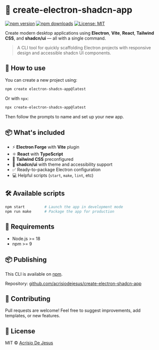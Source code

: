 # 🧪 create-electron-shadcn-app

[![npm version](https://img.shields.io/npm/v/create-electron-shadcn-app.svg?style=flat&color=blue)](https://www.npmjs.com/package/create-electron-shadcn-app)
[![npm downloads](https://img.shields.io/npm/dt/create-electron-shadcn-app.svg?style=flat&color=green)](https://www.npmjs.com/package/create-electron-shadcn-app)
[![License: MIT](https://img.shields.io/badge/license-MIT-blue.svg)](LICENSE)

Create modern desktop applications using **Electron**, **Vite**, **React**, **Tailwind CSS**, and **shadcn/ui** — all with a single command.

> A CLI tool for quickly scaffolding Electron projects with responsive design and accessible shadcn UI components.

## 🚀 How to use

You can create a new project using:

```bash
npm create electron-shadcn-app@latest
```

Or with `npx`:

```bash
npx create-electron-shadcn-app@latest
```

Then follow the prompts to name and set up your new app.

## 📦 What's included

- ⚡ **Electron Forge** with **Vite** plugin
- ⚛️ **React** with **TypeScript**
- 🎨 **Tailwind CSS** preconfigured
- 💅 **shadcn/ui** with theme and accessibility support
- ✅ Ready-to-package Electron configuration
- 💻 Helpful scripts (`start`, `make`, `lint`, etc)

## 🛠️ Available scripts

```bash
npm start         # Launch the app in development mode
npm run make      # Package the app for production
```

## 🧪 Requirements

- Node.js >= 18
- npm >= 9

## 📦 Publishing

This CLI is available on [npm](https://www.npmjs.com/package/create-electron-shadcn-app).

Repository: [github.com/acrisiodejesus/create-electron-shadcn-app](https://github.com/acrisiodejesus/create-electron-shadcn-app)

## 🤝 Contributing

Pull requests are welcome! Feel free to suggest improvements, add templates, or new features.

## 📝 License

MIT © [Acrísio De Jesus](https://github.com/acrisiodejesus)